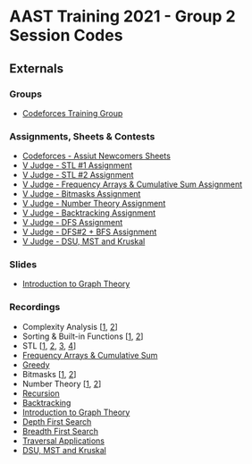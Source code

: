 # AAST Training 2021 - Group 2 Session Codes

## Externals

### Groups

- [Codeforces Training Group](https://codeforces.com/group/NyeqaAF1Zx/blog)
### Assignments, Sheets & Contests

- [Codeforces - Assiut Newcomers Sheets](https://codeforces.com/group/MWSDmqGsZm/contests)
- [V Judge - STL #1 Assignment](https://vjudge.net/contest/426577)
- [V Judge - STL #2 Assignment](https://vjudge.net/contest/428262)
- [V Judge - Frequency Arrays & Cumulative Sum Assignment](https://vjudge.net/contest/429236)
- [V Judge - Bitmasks Assignment](https://vjudge.net/contest/439955)
- [V Judge - Number Theory Assignment](https://vjudge.net/contest/441250)
- [V Judge - Backtracking Assignment](https://vjudge.net/contest/442432)
- [V Judge - DFS Assignment](https://vjudge.net/contest/446288)
- [V Judge - DFS#2 + BFS Assignment](https://vjudge.net/contest/447938)
- [V Judge - DSU, MST and Kruskal](https://vjudge.net/contest/449813)

### Slides

- [Introduction to Graph Theory](https://slides.com/muhammadmagdi/graph-intro)

### Recordings

- Complexity Analysis [[1](https://youtu.be/wEbdQeVwLlo), [2](https://youtu.be/o5zf5oVHtn0)]
- Sorting & Built-in Functions [[1](https://youtu.be/ANlDiMeyxSE), [2](https://youtu.be/MxpuXqNypBE)]
- STL [[1](https://youtu.be/Uh2hnrjO26o), [2](https://youtu.be/JdP77eojCpU), [3](https://youtu.be/u6WuKiOfLJo), [4](https://youtu.be/3sqOmhtH5SA)]
- [Frequency Arrays & Cumulative Sum](https://zoom.us/rec/share/6Zs1xd46YZ7asxkbgjbZEE-aOCQSVnsCIJ4N3fT4uiEIozlhdifRQdfyabmHS6g.gkOYcDIREbo5s4Md)
- [Greedy](https://zoom.us/rec/share/1IoZUzXTLr5jzKREFOrC-mJkI5kiDX2J-OxPKS_g5_REJKBWLJsJ0oiVLUUc7JDC.RWTtKdoNK7iufrie)
- Bitmasks [[1](https://zoom.us/rec/share/8CrjN7bM3apIlV0RxcAaLjeeCe6h0z1B-qrNfo7pDOVcEyrLyst5-G1BfV3_bvAD.bYWGlJEh0OTr0kfg), [2](https://zoom.us/rec/share/o_LNfh_x-QfS7do2caFOexToEWm589p5fynU-JsX4XOeFCsshDnKMLqDZBHO3NUA.XKfjuZf11mZS-wi6)]
- Number Theory [[1](https://zoom.us/rec/share/Qrn12yTx1uI1vG9mBBna-DujUVqV3vi0r5amHQ41Bq1lnd5sDMDSusMEbLpPTUAQ.-sC8tjYTXNnL9XFq), [2](https://zoom.us/rec/share/qfWsURYzpQWtm2ecB5FIJw2DivMI7OSYlhn7Ztw7rW9TwSudhhdSrN9e-U3zSD6r.Ld-jzw1utQ3L7faZ)]
- [Recursion](https://youtu.be/BBENTqZTjzc)
- [Backtracking](https://youtu.be/B_dar92mGwQ)
- [Introduction to Graph Theory](https://youtu.be/pU5PDOmM1cw)
- [Depth First Search](https://youtu.be/8SaE3XfwJZg)
- [Breadth First Search](https://zoom.us/rec/share/x1VohsnUD5muVKMvohjm_pYfDuQ1h5c4CaIrZuKdGpIZyUMx-R1k3P4GE7skiknH.9-SgO7KZSvK5s9hm)
- [Traversal Applications](https://zoom.us/rec/share/rXWtC6ufnYUOdbk5i6SPPNWqxKyGHFx7nTMAMcoyPKUDjSKD69Ifk1WBSwAr-Og.HaM78CY_8K8qWj5Z)
- [DSU, MST and Kruskal](https://zoom.us/rec/share/20AOBsl-b8TQ8OD_CfkATOgugZzQ968KsfHn5WOsZgHBFG7G2tY4moiS6HKBhh8Y.YgkCG9kb2iphesN1)
